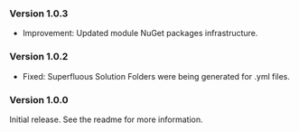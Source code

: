 ### Version 1.0.3

- Improvement: Updated module NuGet packages infrastructure.

### Version 1.0.2

- Fixed: Superfluous Solution Folders were being generated for .yml files.

### Version 1.0.0

Initial release. See the readme for more information.
